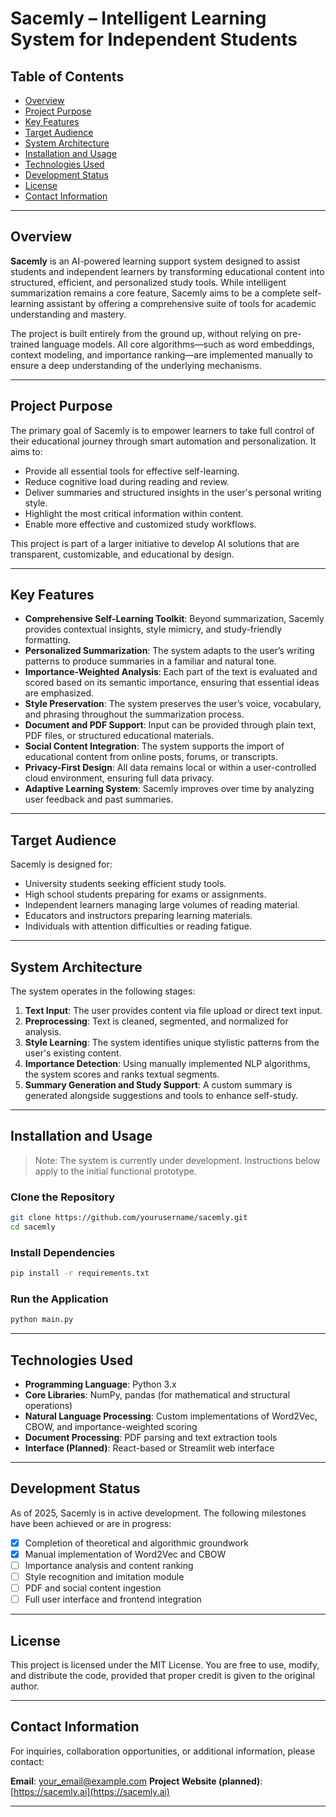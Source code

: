 # Sacemly – Intelligent Learning System for Independent Students

## Table of Contents

* [Overview](#overview)
* [Project Purpose](#project-purpose)
* [Key Features](#key-features)
* [Target Audience](#target-audience)
* [System Architecture](#system-architecture)
* [Installation and Usage](#installation-and-usage)
* [Technologies Used](#technologies-used)
* [Development Status](#development-status)
* [License](#license)
* [Contact Information](#contact-information)

---

## Overview

**Sacemly** is an AI-powered learning support system designed to assist students and independent learners by transforming educational content into structured, efficient, and personalized study tools. While intelligent summarization remains a core feature, Sacemly aims to be a complete self-learning assistant by offering a comprehensive suite of tools for academic understanding and mastery.

The project is built entirely from the ground up, without relying on pre-trained language models. All core algorithms—such as word embeddings, context modeling, and importance ranking—are implemented manually to ensure a deep understanding of the underlying mechanisms.

---

## Project Purpose

The primary goal of Sacemly is to empower learners to take full control of their educational journey through smart automation and personalization. It aims to:

* Provide all essential tools for effective self-learning.
* Reduce cognitive load during reading and review.
* Deliver summaries and structured insights in the user's personal writing style.
* Highlight the most critical information within content.
* Enable more effective and customized study workflows.

This project is part of a larger initiative to develop AI solutions that are transparent, customizable, and educational by design.

---

## Key Features

* **Comprehensive Self-Learning Toolkit**: Beyond summarization, Sacemly provides contextual insights, style mimicry, and study-friendly formatting.
* **Personalized Summarization**: The system adapts to the user’s writing patterns to produce summaries in a familiar and natural tone.
* **Importance-Weighted Analysis**: Each part of the text is evaluated and scored based on its semantic importance, ensuring that essential ideas are emphasized.
* **Style Preservation**: The system preserves the user’s voice, vocabulary, and phrasing throughout the summarization process.
* **Document and PDF Support**: Input can be provided through plain text, PDF files, or structured educational materials.
* **Social Content Integration**: The system supports the import of educational content from online posts, forums, or transcripts.
* **Privacy-First Design**: All data remains local or within a user-controlled cloud environment, ensuring full data privacy.
* **Adaptive Learning System**: Sacemly improves over time by analyzing user feedback and past summaries.

---

## Target Audience

Sacemly is designed for:

* University students seeking efficient study tools.
* High school students preparing for exams or assignments.
* Independent learners managing large volumes of reading material.
* Educators and instructors preparing learning materials.
* Individuals with attention difficulties or reading fatigue.

---

## System Architecture

The system operates in the following stages:

1. **Text Input**: The user provides content via file upload or direct text input.
2. **Preprocessing**: Text is cleaned, segmented, and normalized for analysis.
3. **Style Learning**: The system identifies unique stylistic patterns from the user's existing content.
4. **Importance Detection**: Using manually implemented NLP algorithms, the system scores and ranks textual segments.
5. **Summary Generation and Study Support**: A custom summary is generated alongside suggestions and tools to enhance self-study.

---

## Installation and Usage

> Note: The system is currently under development. Instructions below apply to the initial functional prototype.

### Clone the Repository

```bash
git clone https://github.com/yourusername/sacemly.git
cd sacemly
```

### Install Dependencies

```bash
pip install -r requirements.txt
```

### Run the Application

```bash
python main.py
```

---

## Technologies Used

* **Programming Language**: Python 3.x
* **Core Libraries**: NumPy, pandas (for mathematical and structural operations)
* **Natural Language Processing**: Custom implementations of Word2Vec, CBOW, and importance-weighted scoring
* **Document Processing**: PDF parsing and text extraction tools
* **Interface (Planned)**: React-based or Streamlit web interface

---

## Development Status

As of 2025, Sacemly is in active development. The following milestones have been achieved or are in progress:

* [x] Completion of theoretical and algorithmic groundwork
* [x] Manual implementation of Word2Vec and CBOW
* [ ] Importance analysis and content ranking
* [ ] Style recognition and imitation module
* [ ] PDF and social content ingestion
* [ ] Full user interface and frontend integration

---

## License

This project is licensed under the MIT License. You are free to use, modify, and distribute the code, provided that proper credit is given to the original author.

---

## Contact Information

For inquiries, collaboration opportunities, or additional information, please contact:

**Email**: [your\_email@example.com](mailto:avrahamsh124@gmail.com)
**Project Website (planned)**: [https://sacemly.ai](https://sacemly.ai)

---
